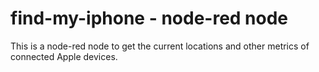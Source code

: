 # find-my-iphone - node-red node
This is a node-red node to get the current locations and other metrics of connected Apple devices.
